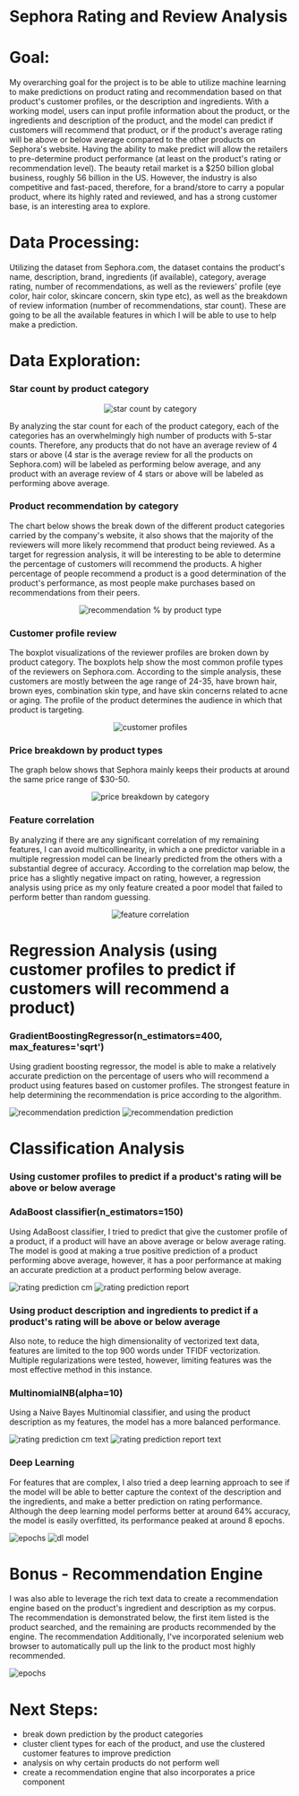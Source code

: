 # Sephora Rating and Review Analysis

# Goal: 
My overarching goal for the project is to be able to utilize machine learning to make predictions on product rating and recommendation based on that product's customer profiles, or the description and ingredients. With a working model, users can input profile information about the product, or the ingredients and description of the product, and the model can predict if customers will recommend that product, or if the product's average rating will be above or below average compared to the other products on Sephora's website. Having the ability to make predict will allow the retailers to pre-determine product performance (at least on the product's rating or recommendation level). The beauty retail market is a $250 billion global business, roughly 56 billion in the US. However, the industry is also competitive and fast-paced, therefore, for a brand/store to carry a popular product, where its highly rated and reviewed, and has a strong customer base, is an interesting area to explore.

# Data Processing: 
Utilizing the dataset from Sephora.com, the dataset contains the product's name, description, brand, ingredients (if available), category, average rating, number of recommendations, as well as the reviewers' profile (eye color, hair color, skincare concern, skin type etc), as well as the breakdown of review information (number of recommendations, star count). These are going to be all the available features in which I will be able to use to help make a prediction. 

# Data Exploration: 

### Star count by product category 
<p align="center">
  <img src="final_project_img/star_count.png" title="star count by category">
</p>
By analyzing the star count for each of the product category, each of the categories has an overwhelmingly high number of products with 5-star counts. Therefore, any products that do not have an average review of 4 stars or above (4 star is the average review for all the products on Sephora.com) will be labeled as performing below average, and any product with an average review of 4 stars or above will be labeled as performing above average. 

### Product recommendation by category 
The chart below shows the break down of the different product categories carried by the company's website, it also shows that the majority of the reviewers will more likely recommend that product being reviewed. As a target for regression analysis, it will be interesting to be able to determine the percentage of customers will recommend the products. A higher percentage of people recommend a product is a good determination of the product's performance, as most people make purchases based on recommendations from their peers. 
<p align="center">
  <img src="final_project_img/recommendation_pie_chart.png" title="recommendation % by product type ">
</p>

### Customer profile review 
The boxplot visualizations of the reviewer profiles are broken down by product category. The boxplots help show the most common profile types of the reviewers on Sephora.com. According to the simple analysis, these customers are mostly between the age range of 24-35, have brown hair, brown eyes, combination skin type, and have skin concerns related to acne or aging. The profile of the product determines the audience in which that product is targeting. 
<p align="center">
  <img src="final_project_img/Screen Shot 2018-10-12 at 6.42.32 PM.png" title="customer profiles">
</p>

### Price breakdown by product types
The graph below shows that Sephora mainly keeps their products at around the same price range of $30-50. 
<p align="center">
  <img src="final_project_img/price_png.png" title="price breakdown by category">
</p>

### Feature correlation
By analyzing if there are any significant correlation of my remaining features, I can avoid multicollinearity, in which a one predictor variable in a multiple regression model can be linearly predicted from the others with a substantial degree of accuracy. According to the correlation map below, the price has a slightly negative impact on rating, however, a regression analysis using price as my only feature created a poor model that failed to perform better than random guessing. 
<p align="center">
  <img src="final_project_img/correlation_map.png" title="feature correlation">
</p>

# Regression Analysis (using customer profiles to predict if customers will recommend a product) 
### GradientBoostingRegressor(n_estimators=400, max_features='sqrt') 
Using gradient boosting regressor, the model is able to make a relatively accurate prediction on the percentage of users who will recommend a product using features based on customer profiles. The strongest feature in help determining the recommendation is price according to the algorithm. 
<p align="left">
  <img src="final_project_img/recommendation_regression.png" title="recommendation prediction">
  <img src="final_project_img/feature_importance_regression.png" title="recommendation prediction">
</p>

# Classification Analysis 
### Using customer profiles to predict if a product's rating will be above or below average
### AdaBoost classifier(n_estimators=150)
Using AdaBoost classifier, I tried to predict that give the customer profile of a product, if a product will have an above average or below average rating. The model is good at making a true positive prediction of a product performing above average, however, it has a poor performance at making an accurate prediction at a product performing below average.
<p align="left">
  <img src="final_project_img/rating_model_profiles.png" title="rating prediction cm">
  <img src="final_project_img/profiles_model_report.png" title="rating prediction report">
</p>

### Using product description and ingredients to predict if a product's rating will be above or below average
Also note, to reduce the high dimensionality of vectorized text data, features are limited to the top 900 words under TFIDF vectorization. Multiple regularizations were tested, however, limiting features was the most effective method in this instance. 

### MultinomialNB(alpha=10)
Using a Naive Bayes Multinomial classifier, and using the product description as my features, the model has a more balanced performance. 

<p align="left">
  <img src="final_project_img/rating_model_text.png" title="rating prediction cm text">
  <img src="final_project_img/rating_model_text_report.png" title="rating prediction report text">
</p>

### Deep Learning 
For features that are complex, I also tried a deep learning approach to see if the model will be able to better capture the context of the description and the ingredients, and make a better prediction on rating performance. Although the deep learning model performs better at around 64% accuracy, the model is easily overfitted, its performance peaked at around 8 epochs. 
<p align="left">
  <img src="final_project_img/dl_model_epochs.png" title="epochs">
  <img src="final_project_img/dl_model.png" title="dl model">
</p>

# Bonus - Recommendation Engine
I was also able to leverage the rich text data to create a recommendation engine based on the product's ingredient and description as my corpus. The recommendation is demonstrated below, the first item listed is the product searched, and the remaining are products recommended by the engine. The recommendation  Additionally, I've incorporated selenium web browser to automatically pull up the link to the product most highly recommended. 
<p align="left">
  <img src="final_project_img/Screen Shot 2018-10-12 at 7.27.07 PM.png" title="epochs">
</p>


# Next Steps: 
* break down prediction by the product categories 
* cluster client types for each of the product, and use the clustered customer features to improve prediction
* analysis on why certain products do not perform well
* create a recommendation engine that also incorporates a price component 








